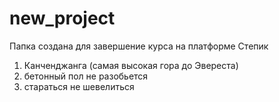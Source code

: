 # new_project
Папка создана для завершение курса на платформе Степик
1. Канченджанга (самая высокая гора до Эвереста)
2. бетонный пол не разобьется
3. стараться не шевелиться
